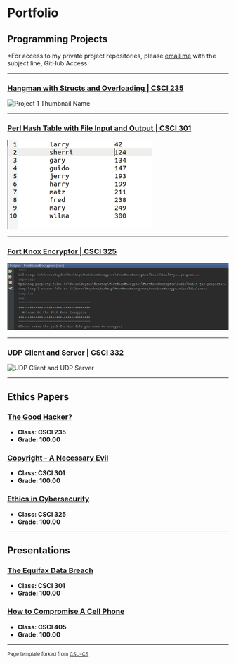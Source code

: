 Portfolio
=========

Programming Projects
--------------------

*For access to my private project repositories, please [email me](mailto:HMAckerman@csustudent.net?subject=GitHub%20Access) with the subject line, GitHub Access.

---
### [Hangman with Structs and Overloading | CSCI 235](project1)

![Project 1 Thumbnail Name](images/dummy_thumbnail.jpg)

---
### [Perl Hash Table with File Input and Output | CSCI 301](project2)

![Sorted Output](images/sorted.jpg)

---
### [Fort Knox Encryptor | CSCI 325](project3)

![Project 3 Thumbnail Name](images/FKEFig1.png)

---
### [UDP Client and Server | CSCI 332](project4)

![UDP Client and UDP Server](images/dummy_thumbnail.jpg)

---

Ethics Papers
-------------

### [The Good Hacker?](/pdf/csci235Ethics.pdf)

-   **Class: CSCI 235**  
-   **Grade: 100.00**

### [Copyright - A Necessary Evil](/pdf/csci301Ethics.pdf)

-   **Class: CSCI 301** 
-   **Grade: 100.00**

### [Ethics in Cybersecurity](/pdf/csci325Ethics.pdf)

-   **Class: CSCI 325** 
-   **Grade: 100.00**

---

Presentations
-------------

### [The Equifax Data Breach](/pdf/EquifaxDataBreach.pdf)

- **Class: CSCI 301** 
- **Grade: 100.00**


### [How to Compromise A Cell Phone](/pdf/HowtoCompromiseaCellPhone.pdf)

- **Class: CSCI 405** 
- **Grade: 100.00**

---

<p style="font-size:11px">Page template forked from <a href="https://github.com/csu-cs/csci-portfolio">CSU-CS</a></p>
<!-- Remove above link if you don't want to attributive -->
